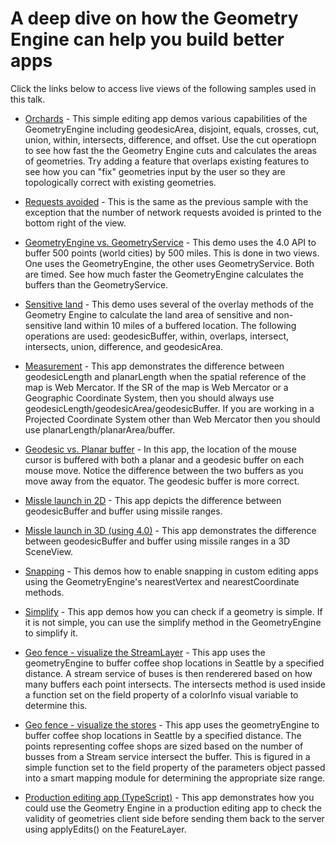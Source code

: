 A deep dive on how the Geometry Engine can help you build better apps
=========================================================

Click the links below to access live views of the following samples used in this talk.

* [Orchards](http://ekenes.github.io/conferences/ds-2016/ge-deep-dive/demos/ge-demo) - This simple editing app demos various capabilities of the GeometryEngine including geodesicArea, disjoint, equals, crosses, cut, union, within, intersects, difference, and offset. Use the cut operatiopn to see how fast the the Geometry Engine cuts and calculates the areas of geometries. Try adding a feature that overlaps existing features to see how you can "fix" geometries input by the user so they are topologically correct with existing geometries.

* [Requests avoided](http://ekenes.github.io/conferences/ds-2016/ge-deep-dive/demos/ge-demo/requests.html) - This is the same as the previous sample with the exception that the number of network requests avoided is printed to the bottom right of the view.

* [GeometryEngine vs. GeometryService](http://ekenes.github.io/conferences/ds-2016/ge-deep-dive/demos/ge-gs) - This demo uses the 4.0 API to buffer 500 points (world cities) by 500 miles. This is done in two views. One uses the GeometryEngine, the other uses GeometryService. Both are timed. See how much faster the GeometryEngine calculates the buffers than the GeometryService.

* [Sensitive land](http://ekenes.github.io/conferences/ds-2016/ge-deep-dive/demos/ge-overlay) - This demo uses several of the overlay methods of the Geometry Engine to calculate the land area of sensitive and non-sensitive land within 10 miles of a buffered location. The following operations are used: geodesicBuffer, within, overlaps, intersect, intersects, union, difference, and geodesicArea.

* [Measurement](http://ekenes.github.io/conferences/ds-2016/ge-deep-dive/demos/ge-length) - This app demonstrates the difference between geodesicLength and planarLength when the spatial reference of the map is Web Mercator. If the SR of the map is Web Mercator or a Geographic Coordinate System, then you should always use geodesicLength/geodesicArea/geodesicBuffer. If you are working in a Projected Coordinate System other than Web Mercator then you should use planarLength/planarArea/buffer.

* [Geodesic vs. Planar buffer](http://ekenes.github.io/conferences/ds-2016/ge-deep-dive/demos/ge-buffer) - In this app, the location of the mouse cursor is buffered with both a planar and a geodesic buffer on each mouse move. Notice the difference between the two buffers as you move away from the equator. The geodesic buffer is more correct.

* [Missle launch in 2D](http://ekenes.github.io/conferences/ds-2016/ge-deep-dive/demos/missilelaunch/www) - This app depicts the difference between geodesicBuffer and buffer using missile ranges.

* [Missle launch in 3D (using 4.0)](http://ekenes.github.io/conferences/ds-2016/ge-deep-dive/demos/missilelaunch4/www) - This app demonstrates the difference between geodesicBuffer and buffer using missile ranges in a 3D SceneView.

* [Snapping](http://ekenes.github.io/conferences/ds-2016/ge-deep-dive/demos/ge-nearestvertex) - This demos how to enable snapping in custom editing apps using the GeometryEngine's nearestVertex and nearestCoordinate methods. 

* [Simplify](http://ekenes.github.io/conferences/ds-2016/ge-deep-dive/demos/ge-simplify) - This app demos how you can check if a geometry is simple. If it is not simple, you can use the simplify method in the GeometryEngine to simplify it.

* [Geo fence - visualize the StreamLayer](http://ekenes.github.io/conferences/ds-2016/ge-deep-dive/demos/ge-viz/coffee-color.html) - This app uses the geometryEngine to buffer coffee shop locations in Seattle by a specified distance. A stream service of buses is then renderered based on how many buffers each point intersects. The intersects method is used inside a function set on the field property of a colorInfo visual variable to determine this.

* [Geo fence - visualize the stores](http://ekenes.github.io/conferences/ds-2016/ge-deep-dive/demos/ge-viz/coffee-stores.html) - This app uses the geometryEngine to buffer coffee shop locations in Seattle by a specified distance. The points representing coffee shops are sized based on the number of busses from a Stream service intersect the buffer. This is figured in a simple function set to the field property of the parameters object passed into a smart mapping module for determining the appropriate size range.

* [Production editing app (TypeScript)](http://ekenes.github.io/conferences/ds-2016/ge-deep-dive/demos/editingdemo/www) - This app demonstrates how you could use the Geometry Engine in a production editing app to check the validity of geometries client side before sending them back to the server using applyEdits() on the FeatureLayer.